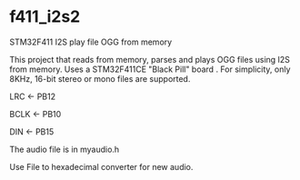 # f411_i2s2
STM32F411 I2S play file OGG from memory



This  project that reads from memory, parses and plays OGG files using I2S from memory.
Uses a STM32F411CE "Black Pill" board .
For simplicity, only 8KHz, 16-bit stereo or mono  files are supported.


LRC    <- PB12

BCLK <- PB10

DIN    <- PB15


The audio file is in myaudio.h

Use  File to hexadecimal converter for new audio.


